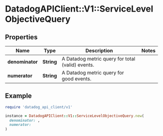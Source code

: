 # DatadogAPIClient::V1::ServiceLevelObjectiveQuery

## Properties

| Name | Type | Description | Notes |
| ---- | ---- | ----------- | ----- |
| **denominator** | **String** | A Datadog metric query for total (valid) events. |  |
| **numerator** | **String** | A Datadog metric query for good events. |  |

## Example

```ruby
require 'datadog_api_client/v1'

instance = DatadogAPIClient::V1::ServiceLevelObjectiveQuery.new(
  denominator: ,
  numerator: 
)
```

